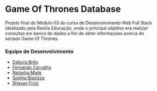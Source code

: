 <h1> Game Of Thrones Database </h1>

<p>Projeto final do Módulo 03 do curso de Desenvolvimento Web Full Stack idealizado pela Resilia Educação, onde o principal objetivo era realizar consultas em banco de dados a fim de obter informações acerca do seriado Game Of Thrones.</p>

<h3>Equipe de Desenvolvimento</h3>

- <a href="https://github.com/Britodebora">Debora Brito</a>
- <a href="https://github.com/fernando-ctz">Fernando Carvalho</a>
- <a href="https://github.com/Natasha-Miele">Natasha Miele</a>
- <a href="https://github.com/sophiablazizza">Sophia Blazizza</a>
- <a href="https://github.com/SrFrozi">Shayan Frozi</a>
